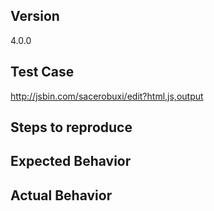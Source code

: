 <!--
Thank you for contributing!

Have a usage question?
======================
The issue tracker is meant for bug reports only. This isn't the best place for usage questions. Questions here don't have as much visibility as they do elsewhere. Before you ask a question, here are some resources to get help first:

- Read the docs: https://reacttraining.com/react-router
- Check out the list of frequently asked questions: https://github.com/ReactTraining/react-router/blob/master/FAQ.md
- Explore examples: https://reacttraining.com/react-router/web/example/basic
- Look for/ask questions on Stack Overflow: https://stackoverflow.com/questions/ask?tags=react-router
- Ask in chat: https://discord.gg/0ZcbPKXt5bYaNQ46

Think you found a bug?
======================
The best bug report is a failing test in the repository as a pull request. Otherwise, please use the "BUG REPORT" template below.

Have a feature request?
=======================
Remove the template from below and provide thoughtful commentary *and code samples* on what this feature means for your product. What will it allow you to do that you can't do today? How will it make current work-arounds straightforward? What potential bugs and edge cases does it help to avoid? etc. Please keep it product-centric.
-->

<!-- BUG TEMPLATE -->
## Version
4.0.0

## Test Case
http://jsbin.com/sacerobuxi/edit?html,js,output

## Steps to reproduce

## Expected Behavior

## Actual Behavior
